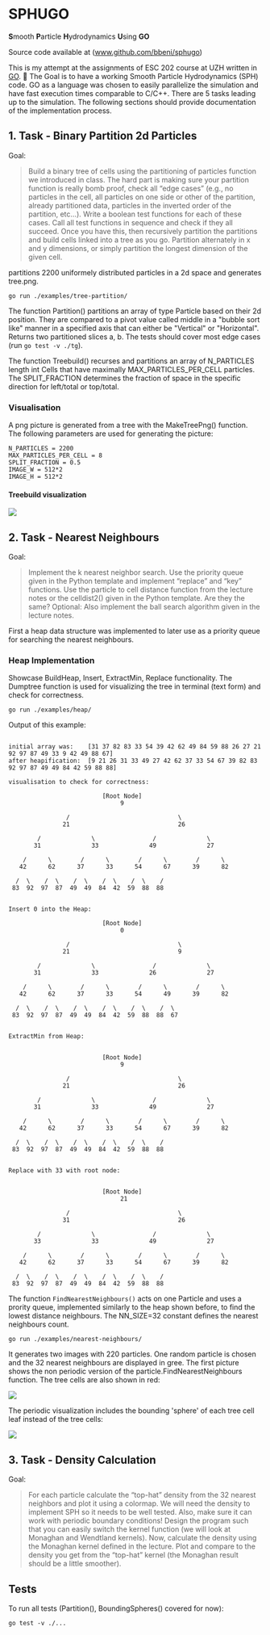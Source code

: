 # SPHUGO

**S**mooth **P**article **H**ydrodynamics **U**sing **GO**

Source code available at (www.github.com/bbeni/sphugo)

This is my attempt at the assignments of ESC 202 course at UZH written in [GO](https://go.dev/ "Go Language"). 🦆 The Goal is to have a working Smooth Particle Hydrodynamics (SPH) code. GO as a language was chosen to easily parallelize the simulation and have fast execution times comparable to C/C++. There are 5 tasks leading up to the simulation. The following sections should provide documentation of the implementation process.

## 1. Task - Binary Partition 2d Particles

Goal:

>Build a binary tree of cells using the partitioning of particles function we introduced in class. The hard part is making sure your partition function is really bomb proof, check all “edge cases” (e.g., no particles in the cell, all particles on one side or other of the partition, already partitioned data, particles in the inverted order of the partition, etc…). Write a boolean test functions for each of these cases. Call all test functions in sequence and check if they all succeed. Once you have this, then recursively partition the partitions and build cells linked into a tree as you go. Partition alternately in x and y dimensions, or simply partition the longest dimension of the given cell.

partitions 2200 uniformely distributed particles in a 2d space and generates tree.png.

```console
go run ./examples/tree-partition/
```

The function Partition() partitions an array of type Particle based on their 2d position. They are compared to a pivot value called middle in a "bubble sort like" manner in a specified axis that can either be "Vertical" or "Horizontal". Returns two partitioned slices a, b. The tests should cover most edge cases (run ```go test -v ./tg```).

The function Treebuild() recurses and partitions an array of N_PARTICLES length int Cells that have maximally MAX_PARTICLES_PER_CELL particles. The SPLIT_FRACTION determines the fraction of space in the specific direction for left/total or top/total.

### Visualisation

A png picture is generated from a tree with the MakeTreePng() function. The following parameters are used for generating the picture:

	N_PARTICLES = 2200
	MAX_PARTICLES_PER_CELL = 8
	SPLIT_FRACTION = 0.5
	IMAGE_W = 512*2
	IMAGE_H = 512*2

#### Treebuild visualization

![](tree.png)


## 2. Task - Nearest Neighbours

Goal:

>Implement the k nearest neighbor search. Use the priority queue given in the Python template and implement “replace” and “key” functions. Use the particle to cell distance function from the lecture notes or the celldist2() given in the Python template. Are they the same? Optional: Also implement the ball search algorithm given in the lecture notes.

First a heap data structure was implemented to later use as a priority queue for searching the nearest neighbours.

### Heap Implementation

Showcase BuildHeap, Insert, ExtractMin, Replace functionality. The Dumptree function is used for visualizing the tree in terminal (text form) and check for correctness.

```console
go run ./examples/heap/
```

Output of this example:

```console

initial array was:    [31 37 82 83 33 54 39 42 62 49 84 59 88 26 27 21 92 97 87 49 33 9 42 49 88 67]
after heapification:  [9 21 26 31 33 49 27 42 62 37 33 54 67 39 82 83 92 97 87 49 49 84 42 59 88 88]

visualisation to check for correctness:

                          [Root Node]
                               9                               

                /                              \                
               21                              26               

        /              \                /              \        
       31              33              49              27       

    /      \        /      \        /      \        /      \    
   42      62      37      33      54      67      39      82   

  /  \    /  \    /  \    /  \    /  \    /
 83  92  97  87  49  49  84  42  59  88  88 


Insert 0 into the Heap:

                          [Root Node]
                               0                               

                /                              \                
               21                              9               

        /              \                /              \        
       31              33              26              27       

    /      \        /      \        /      \        /      \    
   42      62      37      33      54      49      39      82   

  /  \    /  \    /  \    /  \    /  \    /  \  
 83  92  97  87  49  49  84  42  59  88  88  67 


ExtractMin from Heap:


                          [Root Node]
                               9                               

                /                              \                
               21                              26               

        /              \                /              \        
       31              33              49              27       

    /      \        /      \        /      \        /      \    
   42      62      37      33      54      67      39      82   

  /  \    /  \    /  \    /  \    /  \    /
 83  92  97  87  49  49  84  42  59  88  88 


Replace with 33 with root node:


                          [Root Node]
                               21                               

                /                              \                
               31                              26               

        /              \                /              \        
       33              33              49              27       

    /      \        /      \        /      \        /      \    
   42      62      37      33      54      67      39      82   

  /  \    /  \    /  \    /  \    /  \    /
 83  92  97  87  49  49  84  42  59  88  88 

```

The function `FindNearestNeighbours()` acts on one Particle and uses a prority queue, implemented similarly to the heap shown before, to find the lowest distance neighbours. The NN_SIZE=32 constant defines the nearest neighbours count.

```console
go run ./examples/nearest-neighbours/
```

It generates two images with 220 particles. One random particle is chosen and the 32 nearest neighbours are displayed in gree. The first picture shows the non periodic version of the particle.FindNearestNeighbours function. The tree cells are also shown in red:

![](nearest_neighbours.png)

The periodic visualization includes the bounding 'sphere' of each tree cell leaf instead of the tree cells:

![](nearest_neighbours_periodic.png)

## 3. Task - Density Calculation

Goal:

>For each particle calculate the “top-hat” density from the 32 nearest neighbors and plot it using a colormap. We will need the density to implement SPH so it needs to be well tested. Also, make sure it can work with periodic boundary conditions! Design the program such that you can easily switch the kernel function (we will look at Monaghan and Wendtland kernels).
>Now, calculate the density using the Monaghan kernel defined in the lecture. Plot and compare to the density you get from the “top-hat” kernel (the Monaghan result should be a little smoother).

## Tests

To run all tests (Partition(), BoundingSpheres() covered for now):

```console
go test -v ./...
```